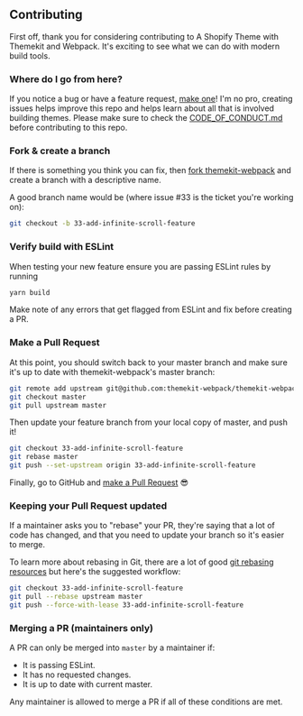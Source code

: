 ## Contributing

First off, thank you for considering contributing to A Shopify Theme with Themekit and Webpack. It's exciting to see what we can do with modern build tools.

### Where do I go from here?

If you notice a bug or have a feature request, [make one](https://github.com/activeadmin/activeadmin/issues/new)! I'm no pro, creating issues helps improve this repo and helps learn about all that is involved building themes.
Please make sure to check the [CODE_OF_CONDUCT.md](https://github.com/jsmithseo/themekit-webpack/blob/master/CODE_OF_CONDUCT.md) before contributing to this repo.

### Fork & create a branch

If there is something you think you can fix, then [fork themekit-webpack](https://help.github.com/articles/fork-a-repo) and create
a branch with a descriptive name.

A good branch name would be (where issue #33 is the ticket you're working on):

```sh
git checkout -b 33-add-infinite-scroll-feature
```

### Verify build with ESLint
When testing your new feature ensure you are passing ESLint rules by running
```sh
yarn build
```
Make note of any errors that get flagged from ESLint and fix before creating a PR.

### Make a Pull Request

At this point, you should switch back to your master branch and make sure it's
up to date with themekit-webpack's master branch:

```sh
git remote add upstream git@github.com:themekit-webpack/themekit-webpack.git
git checkout master
git pull upstream master
```

Then update your feature branch from your local copy of master, and push it!

```sh
git checkout 33-add-infinite-scroll-feature
git rebase master
git push --set-upstream origin 33-add-infinite-scroll-feature
```
Finally, go to GitHub and [make a Pull Request](https://help.github.com/articles/creating-a-pull-request) 😎
### Keeping your Pull Request updated

If a maintainer asks you to "rebase" your PR, they're saying that a lot of code
has changed, and that you need to update your branch so it's easier to merge.

To learn more about rebasing in Git, there are a lot of good [git rebasing](http://git-scm.com/book/en/Git-Branching-Rebasing) [resources](https://help.github.com/en/github/using-git/about-git-rebase) but here's the suggested workflow:

```sh
git checkout 33-add-infinite-scroll-feature
git pull --rebase upstream master
git push --force-with-lease 33-add-infinite-scroll-feature
```
### Merging a PR (maintainers only)

A PR can only be merged into `master` by a maintainer if:

* It is passing ESLint.
* It has no requested changes.
* It is up to date with current master.

Any maintainer is allowed to merge a PR if all of these conditions are met.
